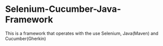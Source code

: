 # Selenium-Cucumber-Java-Framework
This is a framework that operates with the use Selenium, Java(Maven) and Cucumber(Gherkin)
